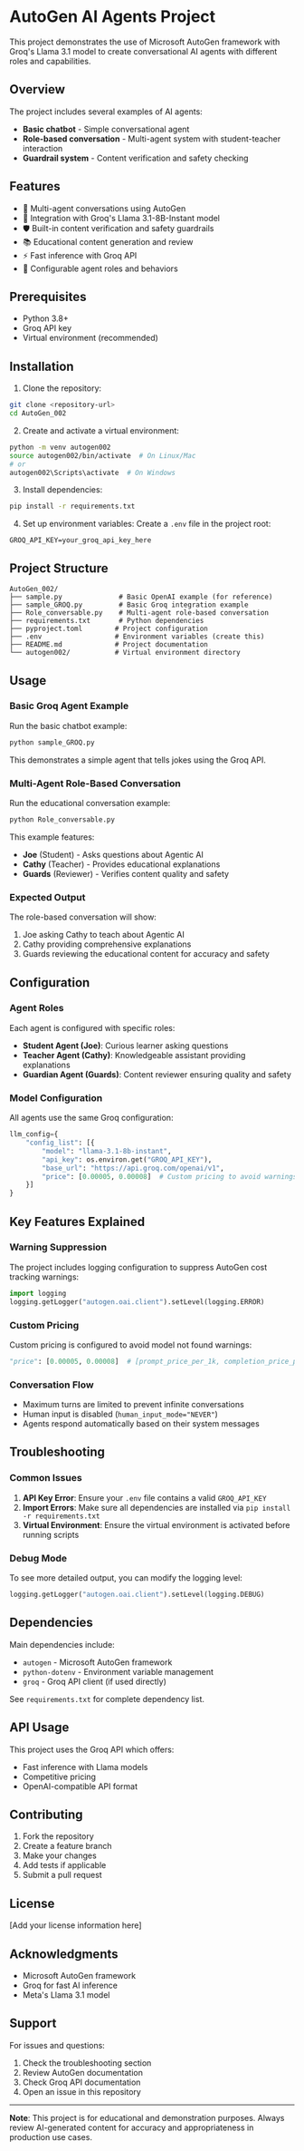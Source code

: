 # AutoGen AI Agents Project

This project demonstrates the use of Microsoft AutoGen framework with Groq's Llama 3.1 model to create conversational AI agents with different roles and capabilities.

## Overview

The project includes several examples of AI agents:
- **Basic chatbot** - Simple conversational agent
- **Role-based conversation** - Multi-agent system with student-teacher interaction
- **Guardrail system** - Content verification and safety checking

## Features

- 🤖 Multi-agent conversations using AutoGen
- 🦙 Integration with Groq's Llama 3.1-8B-Instant model
- 🛡️ Built-in content verification and safety guardrails
- 📚 Educational content generation and review
- ⚡ Fast inference with Groq API
- 🔧 Configurable agent roles and behaviors

## Prerequisites

- Python 3.8+
- Groq API key
- Virtual environment (recommended)

## Installation

1. Clone the repository:
```bash
git clone <repository-url>
cd AutoGen_002
```

2. Create and activate a virtual environment:
```bash
python -m venv autogen002
source autogen002/bin/activate  # On Linux/Mac
# or
autogen002\Scripts\activate  # On Windows
```

3. Install dependencies:
```bash
pip install -r requirements.txt
```

4. Set up environment variables:
Create a `.env` file in the project root:
```env
GROQ_API_KEY=your_groq_api_key_here
```

## Project Structure

```
AutoGen_002/
├── sample.py              # Basic OpenAI example (for reference)
├── sample_GROQ.py         # Basic Groq integration example
├── Role_conversable.py    # Multi-agent role-based conversation
├── requirements.txt       # Python dependencies
├── pyproject.toml        # Project configuration
├── .env                  # Environment variables (create this)
├── README.md             # Project documentation
└── autogen002/           # Virtual environment directory
```

## Usage

### Basic Groq Agent Example

Run the basic chatbot example:
```bash
python sample_GROQ.py
```

This demonstrates a simple agent that tells jokes using the Groq API.

### Multi-Agent Role-Based Conversation

Run the educational conversation example:
```bash
python Role_conversable.py
```

This example features:
- **Joe** (Student) - Asks questions about Agentic AI
- **Cathy** (Teacher) - Provides educational explanations
- **Guards** (Reviewer) - Verifies content quality and safety

### Expected Output

The role-based conversation will show:
1. Joe asking Cathy to teach about Agentic AI
2. Cathy providing comprehensive explanations
3. Guards reviewing the educational content for accuracy and safety

## Configuration

### Agent Roles

Each agent is configured with specific roles:

- **Student Agent (Joe)**: Curious learner asking questions
- **Teacher Agent (Cathy)**: Knowledgeable assistant providing explanations
- **Guardian Agent (Guards)**: Content reviewer ensuring quality and safety

### Model Configuration

All agents use the same Groq configuration:
```python
llm_config={
    "config_list": [{
        "model": "llama-3.1-8b-instant",
        "api_key": os.environ.get("GROQ_API_KEY"),
        "base_url": "https://api.groq.com/openai/v1",
        "price": [0.00005, 0.00008]  # Custom pricing to avoid warnings
    }]
}
```

## Key Features Explained

### Warning Suppression
The project includes logging configuration to suppress AutoGen cost tracking warnings:
```python
import logging
logging.getLogger("autogen.oai.client").setLevel(logging.ERROR)
```

### Custom Pricing
Custom pricing is configured to avoid model not found warnings:
```python
"price": [0.00005, 0.00008]  # [prompt_price_per_1k, completion_price_per_1k]
```

### Conversation Flow
- Maximum turns are limited to prevent infinite conversations
- Human input is disabled (`human_input_mode="NEVER"`)
- Agents respond automatically based on their system messages

## Troubleshooting

### Common Issues

1. **API Key Error**: Ensure your `.env` file contains a valid `GROQ_API_KEY`
2. **Import Errors**: Make sure all dependencies are installed via `pip install -r requirements.txt`
3. **Virtual Environment**: Ensure the virtual environment is activated before running scripts

### Debug Mode

To see more detailed output, you can modify the logging level:
```python
logging.getLogger("autogen.oai.client").setLevel(logging.DEBUG)
```

## Dependencies

Main dependencies include:
- `autogen` - Microsoft AutoGen framework
- `python-dotenv` - Environment variable management
- `groq` - Groq API client (if used directly)

See `requirements.txt` for complete dependency list.

## API Usage

This project uses the Groq API which offers:
- Fast inference with Llama models
- Competitive pricing
- OpenAI-compatible API format

## Contributing

1. Fork the repository
2. Create a feature branch
3. Make your changes
4. Add tests if applicable
5. Submit a pull request

## License

[Add your license information here]

## Acknowledgments

- Microsoft AutoGen framework
- Groq for fast AI inference
- Meta's Llama 3.1 model

## Support

For issues and questions:
1. Check the troubleshooting section
2. Review AutoGen documentation
3. Check Groq API documentation
4. Open an issue in this repository

---

**Note**: This project is for educational and demonstration purposes. Always review AI-generated content for accuracy and appropriateness in production use cases.